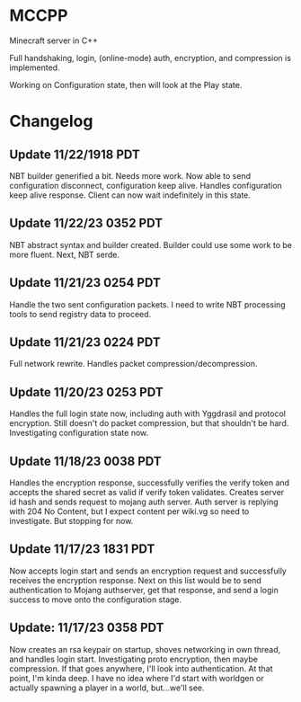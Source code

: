 # MCCPP

Minecraft server in C++

Full handshaking, login, (online-mode) auth, encryption, and compression is implemented.

Working on Configuration state, then will look at the Play state.

# Changelog

## Update 11/22/1918 PDT

NBT builder generified a bit. Needs more work. Now able to send configuration disconnect, configuration keep alive.
Handles configuration keep alive response. Client can now wait indefinitely in this state.

## Update 11/22/23 0352 PDT

NBT abstract syntax and builder created. Builder could use some work to be more fluent. Next, NBT serde.

## Update 11/21/23 0254 PDT

Handle the two sent configuration packets. I need to write NBT processing tools to send registry data to proceed.

## Update 11/21/23 0224 PDT

Full network rewrite. Handles packet compression/decompression.

## Update 11/20/23 0253 PDT

Handles the full login state now, including auth with Yggdrasil and protocol encryption. Still doesn't do packet
compression, but that shouldn't be hard. Investigating configuration state now.

## Update 11/18/23 0038 PDT

Handles the encryption response, successfully verifies the verify token and accepts the shared secret as valid if
verify token validates. Creates server id hash and sends request to mojang auth server. Auth server is replying with
204 No Content, but I expect content per wiki.vg so need to investigate. But stopping for now.

## Update 11/17/23 1831 PDT

Now accepts login start and sends an encryption request and successfully receives the encryption response.
Next on this list would be to send authentication to Mojang authserver, get that response, and send a
login success to move onto the configuration stage.

## Update: 11/17/23 0358 PDT

Now creates an rsa keypair on startup, shoves networking in own thread, and
handles login start. Investigating proto encryption, then maybe compression. If that goes anywhere, I'll
look into authentication. At that point, I'm kinda deep. I have no idea where I'd start with worldgen
or actually spawning a player in a world, but...we'll see.
